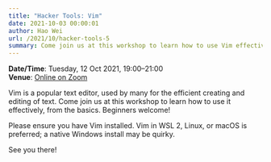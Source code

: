 ```yaml
---
title: "Hacker Tools: Vim"
date: 2021-10-03 00:00:01
author: Hao Wei
url: /2021/10/hacker-tools-5
summary: Come join us at this workshop to learn how to use Vim effectively, from the basics.
---
```

<!--
This workshop has ended; here are links to the materials and recording:

- [Slides](https://github.com/nushackers/hackertools-slides/releases/download/ht-2020-09-22/data-wrangling.pdf)
- [Recording](https://www.youtube.com/watch?v=MyL-RAbPZaY)
-->

**Date/Time**: Tuesday, 12 Oct 2021, 19:00&ndash;21:00<br />
**Venue**: [Online on Zoom](https://nus-sg.zoom.us/j/81624476340?pwd=UkV3Z1FvNWwyVCtVNEt6Z21DaG8wdz09)

Vim is a popular text editor, used by many for the efficient creating and editing of text. Come join us at this workshop to learn how to use it effectively, from the basics. Beginners welcome!

Please ensure you have Vim installed. Vim in WSL 2, Linux, or macOS is preferred; a native Windows install may be quirky.

See you there!